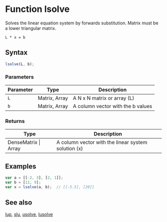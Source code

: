 <!-- Note: This file is automatically generated from source code comments. Changes made in this file will be overridden. -->

# Function lsolve

Solves the linear equation system by forwards substitution. Matrix must be a lower triangular matrix.

`L * x = b`


## Syntax

```js
lsolve(L, b);
```

### Parameters

Parameter | Type | Description
--------- | ---- | -----------
`L` | Matrix, Array | A N x N matrix or array (L)
`b` | Matrix, Array | A column vector with the b values

### Returns

Type | Description
---- | -----------
DenseMatrix &#124; Array | A column vector with the linear system solution (x)


## Examples

```js
var a = [[-2, 3], [2, 1]];
var b = [11, 9];
var x = lsolve(a, b);  // [[-5.5], [20]]
```


## See also

[lup](lup.md),
[slu](slu.md),
[usolve](usolve.md),
[lusolve](lusolve.md)
